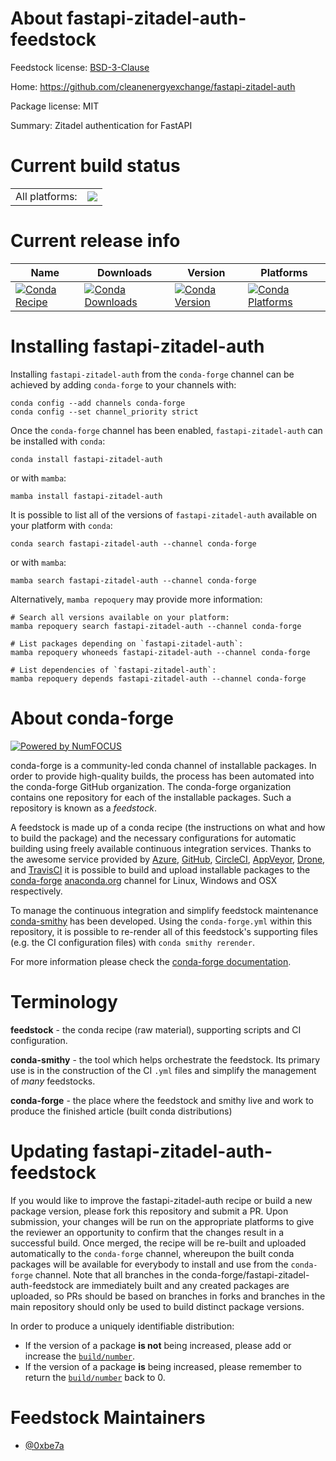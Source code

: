About fastapi-zitadel-auth-feedstock
====================================

Feedstock license: [BSD-3-Clause](https://github.com/conda-forge/fastapi-zitadel-auth-feedstock/blob/main/LICENSE.txt)

Home: https://github.com/cleanenergyexchange/fastapi-zitadel-auth

Package license: MIT

Summary: Zitadel authentication for FastAPI

Current build status
====================


<table><tr><td>All platforms:</td>
    <td>
      <a href="https://dev.azure.com/conda-forge/feedstock-builds/_build/latest?definitionId=25049&branchName=main">
        <img src="https://dev.azure.com/conda-forge/feedstock-builds/_apis/build/status/fastapi-zitadel-auth-feedstock?branchName=main">
      </a>
    </td>
  </tr>
</table>

Current release info
====================

| Name | Downloads | Version | Platforms |
| --- | --- | --- | --- |
| [![Conda Recipe](https://img.shields.io/badge/recipe-fastapi--zitadel--auth-green.svg)](https://anaconda.org/conda-forge/fastapi-zitadel-auth) | [![Conda Downloads](https://img.shields.io/conda/dn/conda-forge/fastapi-zitadel-auth.svg)](https://anaconda.org/conda-forge/fastapi-zitadel-auth) | [![Conda Version](https://img.shields.io/conda/vn/conda-forge/fastapi-zitadel-auth.svg)](https://anaconda.org/conda-forge/fastapi-zitadel-auth) | [![Conda Platforms](https://img.shields.io/conda/pn/conda-forge/fastapi-zitadel-auth.svg)](https://anaconda.org/conda-forge/fastapi-zitadel-auth) |

Installing fastapi-zitadel-auth
===============================

Installing `fastapi-zitadel-auth` from the `conda-forge` channel can be achieved by adding `conda-forge` to your channels with:

```
conda config --add channels conda-forge
conda config --set channel_priority strict
```

Once the `conda-forge` channel has been enabled, `fastapi-zitadel-auth` can be installed with `conda`:

```
conda install fastapi-zitadel-auth
```

or with `mamba`:

```
mamba install fastapi-zitadel-auth
```

It is possible to list all of the versions of `fastapi-zitadel-auth` available on your platform with `conda`:

```
conda search fastapi-zitadel-auth --channel conda-forge
```

or with `mamba`:

```
mamba search fastapi-zitadel-auth --channel conda-forge
```

Alternatively, `mamba repoquery` may provide more information:

```
# Search all versions available on your platform:
mamba repoquery search fastapi-zitadel-auth --channel conda-forge

# List packages depending on `fastapi-zitadel-auth`:
mamba repoquery whoneeds fastapi-zitadel-auth --channel conda-forge

# List dependencies of `fastapi-zitadel-auth`:
mamba repoquery depends fastapi-zitadel-auth --channel conda-forge
```


About conda-forge
=================

[![Powered by
NumFOCUS](https://img.shields.io/badge/powered%20by-NumFOCUS-orange.svg?style=flat&colorA=E1523D&colorB=007D8A)](https://numfocus.org)

conda-forge is a community-led conda channel of installable packages.
In order to provide high-quality builds, the process has been automated into the
conda-forge GitHub organization. The conda-forge organization contains one repository
for each of the installable packages. Such a repository is known as a *feedstock*.

A feedstock is made up of a conda recipe (the instructions on what and how to build
the package) and the necessary configurations for automatic building using freely
available continuous integration services. Thanks to the awesome service provided by
[Azure](https://azure.microsoft.com/en-us/services/devops/), [GitHub](https://github.com/),
[CircleCI](https://circleci.com/), [AppVeyor](https://www.appveyor.com/),
[Drone](https://cloud.drone.io/welcome), and [TravisCI](https://travis-ci.com/)
it is possible to build and upload installable packages to the
[conda-forge](https://anaconda.org/conda-forge) [anaconda.org](https://anaconda.org/)
channel for Linux, Windows and OSX respectively.

To manage the continuous integration and simplify feedstock maintenance
[conda-smithy](https://github.com/conda-forge/conda-smithy) has been developed.
Using the ``conda-forge.yml`` within this repository, it is possible to re-render all of
this feedstock's supporting files (e.g. the CI configuration files) with ``conda smithy rerender``.

For more information please check the [conda-forge documentation](https://conda-forge.org/docs/).

Terminology
===========

**feedstock** - the conda recipe (raw material), supporting scripts and CI configuration.

**conda-smithy** - the tool which helps orchestrate the feedstock.
                   Its primary use is in the construction of the CI ``.yml`` files
                   and simplify the management of *many* feedstocks.

**conda-forge** - the place where the feedstock and smithy live and work to
                  produce the finished article (built conda distributions)


Updating fastapi-zitadel-auth-feedstock
=======================================

If you would like to improve the fastapi-zitadel-auth recipe or build a new
package version, please fork this repository and submit a PR. Upon submission,
your changes will be run on the appropriate platforms to give the reviewer an
opportunity to confirm that the changes result in a successful build. Once
merged, the recipe will be re-built and uploaded automatically to the
`conda-forge` channel, whereupon the built conda packages will be available for
everybody to install and use from the `conda-forge` channel.
Note that all branches in the conda-forge/fastapi-zitadel-auth-feedstock are
immediately built and any created packages are uploaded, so PRs should be based
on branches in forks and branches in the main repository should only be used to
build distinct package versions.

In order to produce a uniquely identifiable distribution:
 * If the version of a package **is not** being increased, please add or increase
   the [``build/number``](https://docs.conda.io/projects/conda-build/en/latest/resources/define-metadata.html#build-number-and-string).
 * If the version of a package **is** being increased, please remember to return
   the [``build/number``](https://docs.conda.io/projects/conda-build/en/latest/resources/define-metadata.html#build-number-and-string)
   back to 0.

Feedstock Maintainers
=====================

* [@0xbe7a](https://github.com/0xbe7a/)

